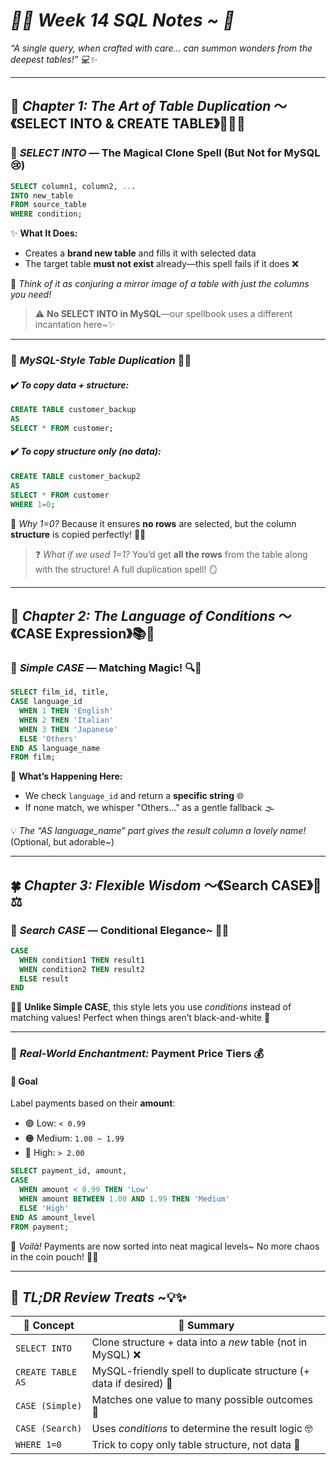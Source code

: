 # _💫🌸 Week 14 SQL Notes \~ 💫_

_“A single query, when crafted with care… can summon wonders from the deepest tables!” 💻✨_

---

## 🌟 _Chapter 1: The Art of Table Duplication_ ～《SELECT INTO & CREATE TABLE》🧙‍♀️📜

### 🔹 _SELECT INTO_ — The Magical Clone Spell (But Not for MySQL 😢)

```sql
SELECT column1, column2, ...
INTO new_table
FROM source_table
WHERE condition;
```

✨ **What It Does:**

- Creates a **brand new table** and fills it with selected data
- The target table **must not exist** already—this spell fails if it does ❌

🧡 _Think of it as conjuring a mirror image of a table with just the columns you need!_

> ⚠️ **No SELECT INTO in MySQL**—our spellbook uses a different incantation here\~✨

---

### 🔹 _MySQL-Style Table Duplication_ 🐬💙

#### ✔️ _To copy data + structure:_

```sql
CREATE TABLE customer_backup
AS
SELECT * FROM customer;
```

#### ✔️ _To copy structure only (no data):_

```sql
CREATE TABLE customer_backup2
AS
SELECT * FROM customer
WHERE 1=0;
```

💭 _Why 1=0?_ Because it ensures **no rows** are selected, but the column **structure** is copied perfectly! 🧠✨

> ❓ _What if we used 1=1?_ You’d get **all the rows** from the table along with the structure! A full duplication spell! 🪞

---

## 🌈 _Chapter 2: The Language of Conditions_ ～《CASE Expression》📚💬

### 🌸 _Simple CASE_ — Matching Magic! 🔍🎴

```sql
SELECT film_id, title,
CASE language_id
  WHEN 1 THEN 'English'
  WHEN 2 THEN 'Italian'
  WHEN 3 THEN 'Japanese'
  ELSE 'Others'
END AS language_name
FROM film;
```

🎀 **What’s Happening Here:**

- We check `language_id` and return a **specific string** 🌐
- If none match, we whisper "Others..." as a gentle fallback 🌫️

💡 _The “AS language_name” part gives the result column a lovely name!_ (Optional, but adorable\~)

---

## 🍀 _Chapter 3: Flexible Wisdom_ ～《Search CASE》🔮⚖️

### 🌟 _Search CASE_ — Conditional Elegance\~ 💼✨

```sql
CASE
  WHEN condition1 THEN result1
  WHEN condition2 THEN result2
  ELSE result
END
```

🧚‍♀️ **Unlike Simple CASE**, this style lets you use _conditions_ instead of matching values!
Perfect when things aren’t black-and-white 💭

---

### 🍡 _Real-World Enchantment:_ Payment Price Tiers 💰

#### 🌟 Goal

Label payments based on their **amount**:

- 🟢 Low: `< 0.99`
- 🟠 Medium: `1.00 ~ 1.99`
- 🔴 High: `> 2.00`

```sql
SELECT payment_id, amount,
CASE
  WHEN amount < 0.99 THEN 'Low'
  WHEN amount BETWEEN 1.00 AND 1.99 THEN 'Medium'
  ELSE 'High'
END AS amount_level
FROM payment;
```

📝 _Voilà!_ Payments are now sorted into neat magical levels\~
No more chaos in the coin pouch! 🎒💸

---

## 🧁 _TL;DR Review Treats_ \~💡✨

| 💫 Concept        | 🌟 Summary                                                         |
| ----------------- | ------------------------------------------------------------------ |
| `SELECT INTO`     | Clone structure + data into a _new_ table (not in MySQL) ❌        |
| `CREATE TABLE AS` | MySQL-friendly spell to duplicate structure (+ data if desired) 🐬 |
| `CASE (Simple)`   | Matches one value to many possible outcomes 🔢                     |
| `CASE (Search)`   | Uses _conditions_ to determine the result logic 🤓                 |
| `WHERE 1=0`       | Trick to copy only table structure, not data 🧠                    |
